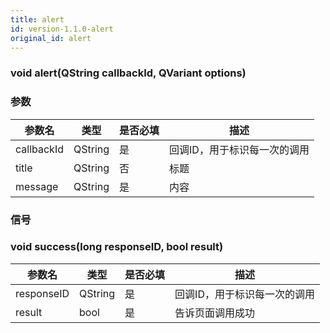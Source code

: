 ```yaml
---
title: alert
id: version-1.1.0-alert
original_id: alert
---
```


### void alert(QString callbackId, QVariant options)
### 参数
| 参数名     | 类型    | 是否必填 | 描述                         |
| ---------- | ------- | -------- | ---------------------------- |
| callbackId | QString | 是       | 回调ID，用于标识每一次的调用 |
| title      | QString | 否       | 标题                     |
| message    | QString | 是       | 内容                     |

### 信号
### void success(long responseID, bool result)
| 参数名     | 类型    | 是否必填 | 描述                            |
| ---------- | ------- | -------- | ---------------------------- |
| responseID | QString | 是       | 回调ID，用于标识每一次的调用      |
| result     | bool    | 是       |  告诉页面调用成功               |

